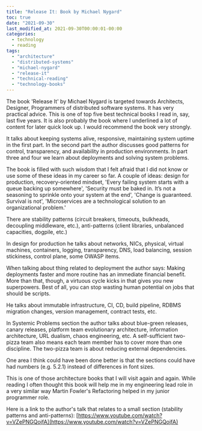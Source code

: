 ```yaml
---
title: "Release It: Book by Michael Nygard"
toc: true
date: "2021-09-30"
last_modified_at: 2021-09-30T00:00:01-00:00
categories:
  - technology
  - reading
tags: 
  - "architecture"
  - "distributed-systems"
  - "michael-nygard"
  - "release-it"
  - "technical-reading"
  - "technology-books"
---
```


The book 'Release It' by Michael Nygard is targeted towards Architects, Designer, Programmers of distributed software systems. It has very practical advice. This is one of top five best technical books I read in, say, last five years. It is also probably the book where I underlined a lot of content for later quick look up. I would recommend the book very strongly.

It talks about keeping systems alive, responsive, maintaining system uptime in the first part. In the second part the author discusses good patterns for control, transparency, and availability in production environments. In part three and four we learn about deployments and solving system problems.

The book is filled with such wisdom that I felt afraid that I did not know or use some of these ideas in my career so far. A couple of ideas: design for production, recovery-oriented mindset, 'Every failing system starts with a queue backing up somewhere', 'Security must be baked in. It’s not a seasoning to sprinkle onto your system at the end', 'Change is guaranteed. Survival is not', 'Microservices are a technological solution to an organizational problem.'

There are stability patterns (circuit breakers, timeouts, bulkheads, decoupling middleware, etc.), anti-patterns (client libraries, unbalanced capacities, dogpile, etc.)

In design for production he talks about networks, NICs, physical, virtual machines, containers, logging, transparency, DNS, load balancing, session stickiness, control plane, some OWASP items.

When talking about thing related to deployment the author says: Making deployments faster and more routine has an immediate financial benefit. More than that, though, a virtuous cycle kicks in that gives you new superpowers. Best of all, you can stop wasting human potential on jobs that should be scripts.

He talks about immutable infrastructure, CI, CD, build pipeline, RDBMS migration changes, version management, contract tests, etc.

In Systemic Problems section the author talks about blue-green releases, canary releases, platform team evolutionary architecture, information architecture, URL dualism, chaos engineering, etc. A self-sufficient two-pizza team also means each team member has to cover more than one discipline. The two-pizza team is about reducing external dependencies.

One area I think could have been done better is that the sections could have had numbers (e.g. 5.2.1) instead of differences in font sizes.

This is one of those architecture books that I will visit again and again. While reading I often thought this book will help me in my engineering lead role in a very similar way Martin Fowler's Refactoring helped in my junior programmer role.

Here is a link to the author's talk that relates to a small section (stability patterns and anti-patterns): [https://www.youtube.com/watch?v=VZePNGQojfA](https://www.youtube.com/watch?v=VZePNGQojfA)
